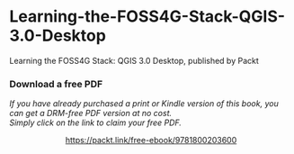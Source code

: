 # Learning-the-FOSS4G-Stack-QGIS-3.0-Desktop
Learning the FOSS4G Stack: QGIS 3.0 Desktop, published by Packt
### Download a free PDF

 <i>If you have already purchased a print or Kindle version of this book, you can get a DRM-free PDF version at no cost.<br>Simply click on the link to claim your free PDF.</i>
<p align="center"> <a href="https://packt.link/free-ebook/9781800203600">https://packt.link/free-ebook/9781800203600 </a> </p>